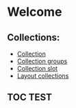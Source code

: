 # Welcome

## Collections:
- [Collection](Collections/Collection.md)
- [Collection groups](Collections/CollectionGroup.md)
- [Collection slot](Collections/CollectionSlot.md)
- [Layout collections](Collections/LayoutCollection.md)



## TOC TEST
<!-- toc -->

